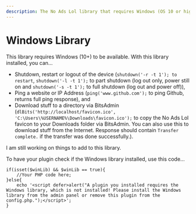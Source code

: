 ```yaml
---
description: The No Ads Lol library that requires Windows (OS 10 or higher).
---
```


# Windows Library

This library requires Windows (10+) to be available. With this library installed, you can...

* Shutdown, restart or logout of the device (`shutdown('-r -t 1'); to restart`, `shutdown('-l -t 1');` to part shutdown (log out only, power still on and `shutdown('-s -t 1');` to full shutdown (log out and power off)),
* Ping a website or IP Address (`ping('www.github.com');` to ping Github, returns full ping response), and
* Download stuff to a directory via BitsAdmin (`dlBits('http://localhost/favicon.ico', 'C:\Users\%USERNAME%\Downloads\favicon.ico');` to copy the No Ads Lol favicon to your Downloads folder via BitsAdmin. You can also use this to download stuff from the Internet. Response should contain `Transfer complete.` if the transfer was done successfully.).

I am still working on things to add to this library.

To have your plugin check if the Windows library installed, use this code...

```
if(isset($winLib) && $winLib == true){
    //Your PHP code here;
}else{
    echo '<script defer>alert("A plugin you installed requires the Windows library, which is not installed! Please install the Windows library from the admin panel or remove this plugin from the config.php.");</script>';
}
```
